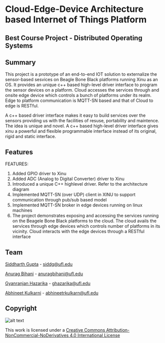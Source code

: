 # Cloud-Edge-Device Architecture based Internet of Things Platform

## Best Course Project - Distributed Operating Systems

## Summary
This project is a prototype of an end-to-end IOT solution to externalize the sensor-based sesvices on Beagle Bone Black platforms running Xinu as an OS. It provides an unique c++ based high-level driver interface to program the sensor devices on a platform. Cloud accesses the services through and onsite edge device which controls a bunch of platforms under its realm. Edge to platform communication is MQTT-SN based and that of Cloud to edge is RESTful.

A c++ based driver interface makes it easy to build services over the sensors providing us with the facilities of resuse, portability and maintence. The idea is unique and novel. A c++ based high-level driver interface gives xinu a powerful and flexible programmable interface instead of its original, rigid and static interface.

## Features
FEATURES:

1. Added GPIO driver to Xinu
2. Added ADC (Analog to Digital Converter) driver to Xinu
3. Introduced a unique C++ highlevel driver. Refer to the architecture diagram
4. Implemented MQTT-SN (over UDP) client in XINU to support communication through pub/sub based model
5. Implemented MQTT-SN broker in edge devices running on linux machines
6. The project demonstrates exposing and accessing the services running on the Beagele Bone Black
   platforms to the cloud. The cloud avails the services through edge devices which controls number of
   platforms in its vicinity. Cloud interacts with the edge devices through a RESTful interface
  
## Team

[Siddharth Gupta](http://siddg.me) - siddg@ufl.edu

[Anurag Bihani](http://anuragbihani.me) - anuragbihani@ufl.edu

[Gyanranjan Hazarika](#) - ghazarika@ufl.edu

[Abhineet Kulkarni](#) - abhineetrkulkarn@ufl.edu

## Copyright

![alt text](https://i.creativecommons.org/l/by-nc-nd/4.0/88x31.png)

This work is licensed under a [Creative Commons Attribution-NonCommercial-NoDerivatives 4.0 International License](http://creativecommons.org/licenses/by-nc-nd/4.0/)





